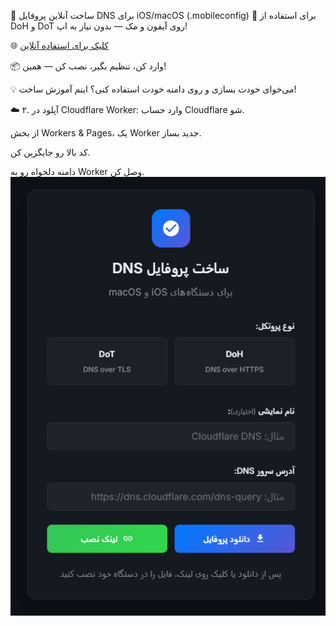 
🎯 ساخت آنلاین پروفایل DNS برای iOS/macOS (.mobileconfig)
📱 برای استفاده از DoH و DoT روی آیفون و مک — بدون نیاز به اپ!

🌐 [کلیک برای استفاده آنلاین](https://ios-profile-gen.kalzareth.workers.dev)

📦 وارد کن، تنظیم بگیر، نصب کن — همین!

💡 می‌خوای خودت بسازی و روی دامنه خودت استفاده کنی؟ اینم آموزش ساخت!

☁️ ۲. آپلود در Cloudflare Worker:
وارد حساب Cloudflare شو.

از بخش Workers & Pages، یک Worker جدید بساز.

کد بالا رو جایگزین کن.

دامنه دلخواه رو به Worker وصل کن.
![نمونه پروفایل DNS](image/simple.png)
